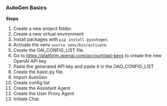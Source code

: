 ### AutoGen Basics


**Steps**
1. Create a new project folder.
2. Create a new virtual environment.
3. Install packages with `pip install pyautogen`.
4. Activate the venv `source venv/bin/activate`
5. Create the OAI_CONFIG_LIST file.
6. Go to https://platform.openai.com/account/api-keys to create the new OpenAI API key.
7. Paste the generated API key and paste it in the OAO_CONFIG_LIST
8. Create the basic.py file.
9. Import AutoGen
10. Create config list
11. Create the Assistant Agent
12. Create the User Proxy Agent
13. Initiate Chat.
